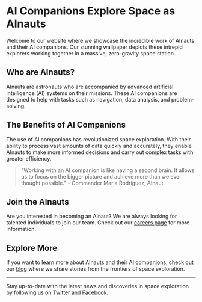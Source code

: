<!--
Write me markdown content of website with wallpaper:

"AInauts and their AI companions working together in a massive, zero-gravity space station."

The header of the page should not be copy of the text but rather a real content of the website which is using this wallpaper.

- Feel free to use structure like headings, bullets, numbering, blockquotes, paragraphs, horizontal lines, etc.
- You can use formatting like bold or _italic_
- You can include UTF-8 emojis
- Links should be only #hash anchors (and you can refer to the document itself)
- Do not include images
-->

<!--font:Poppins-->

# AI Companions Explore Space as AInauts

Welcome to our website where we showcase the incredible work of AInauts and their AI companions. Our stunning wallpaper depicts these intrepid explorers working together in a massive, zero-gravity space station.

## Who are AInauts?

AInauts are astronauts who are accompanied by advanced artificial intelligence (AI) systems on their missions. These AI companions are designed to help with tasks such as navigation, data analysis, and problem-solving.

## The Benefits of AI Companions

The use of AI companions has revolutionized space exploration. With their ability to process vast amounts of data quickly and accurately, they enable AInauts to make more informed decisions and carry out complex tasks with greater efficiency.

> "Working with an AI companion is like having a second brain. It allows us to focus on the bigger picture and achieve more than we ever thought possible." - Commander Maria Rodriguez, AInaut

## Join the AInauts

Are you interested in becoming an AInaut? We are always looking for talented individuals to join our team. Check out our [careers page](#) for more information.

## Explore More

If you want to learn more about AInauts and their AI companions, check out our [blog](#) where we share stories from the frontiers of space exploration.

---

Stay up-to-date with the latest news and discoveries in space exploration by following us on [Twitter](#) and [Facebook](#).
